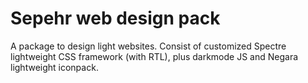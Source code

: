 # Sepehr web design pack
A package to design light websites. Consist of customized Spectre lightweight CSS framework (with RTL), plus darkmode JS and Negara lightweight iconpack.
